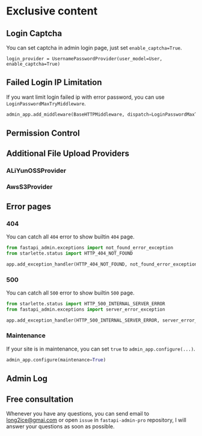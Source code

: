 # Exclusive content

## Login Captcha

You can set captcha in admin login page, just set `enable_captcha=True`.

```python3
login_provider = UsernamePasswordProvider(user_model=User, enable_captcha=True)
```

## Failed Login IP Limitation

If you want limit login failed ip with error password, you can use `LoginPasswordMaxTryMiddleware`.

```python
admin_app.add_middleware(BaseHTTPMiddleware, dispatch=LoginPasswordMaxTryMiddleware(max_times=3, after_seconds=360))
```

## Permission Control

## Additional File Upload Providers

### ALiYunOSSProvider

### AwsS3Provider

## Error pages

### 404

You can catch all `404` error to show builtin `404` page.

```python
from fastapi_admin.exceptions import not_found_error_exception
from starlette.status import HTTP_404_NOT_FOUND

app.add_exception_handler(HTTP_404_NOT_FOUND, not_found_error_exception)
```

### 500

You can catch all `500` error to show builtin `500` page.

```python
from starlette.status import HTTP_500_INTERNAL_SERVER_ERROR
from fastapi_admin.exceptions import server_error_exception

app.add_exception_handler(HTTP_500_INTERNAL_SERVER_ERROR, server_error_exception)
```

### Maintenance

If your site is in maintenance, you can set `true` to `admin_app.configure(...)`.

```python
admin_app.configure(maintenance=True)
```

## Admin Log

## Free consultation

Whenever you have any questions, you can send email to <long2ice@gmai.com> or open `issue` in `fastapi-admin-pro`
repository, I will answer your questions as soon as possible.
